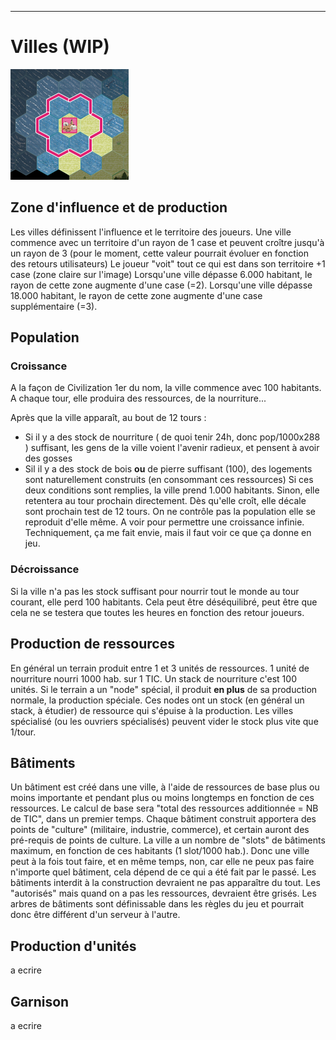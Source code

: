 ___
# Villes (WIP)
![Ville.png](media/Ville.png)
## Zone d'influence et de production
Les villes définissent l'influence et le territoire des joueurs. Une ville commence avec un territoire d'un rayon de 1 case et peuvent croître jusqu'à un rayon de 3 (pour le moment, cette valeur pourrait évoluer en fonction des retours utilisateurs)
Le joueur "voit" tout ce qui est dans son territoire +1 case (zone claire sur l'image)
Lorsqu'une ville dépasse 6.000 habitant, le rayon de cette zone augmente d'une case (=2).
Lorsqu'une ville dépasse 18.000 habitant, le rayon de cette zone augmente d'une case supplémentaire (=3).
## Population
### Croissance
A la façon de Civilization 1er du nom, la ville commence avec 100 habitants. A chaque tour, elle produira des ressources, de la nourriture...



Après que la ville apparaît, au bout de 12 tours :
 - Si il y a des stock de nourriture ( de quoi tenir 24h, donc pop/1000x288 ) suffisant, les gens de la ville voient l'avenir radieux, et pensent à avoir des gosses
 - Sil il y a des stock de bois **ou** de pierre suffisant (100), des logements sont naturellement construits (en consommant ces ressources)
Si ces deux conditions sont remplies, la ville prend 1.000 habitants. Sinon, elle retentera au tour prochain directement. Dès qu'elle croît, elle décale sont prochain test de 12 tours.
On ne contrôle pas la population elle se reproduit d'elle même.
A voir pour permettre une croissance infinie. Techniquement, ça me fait envie, mais il faut voir ce que ça donne en jeu.
### Décroissance
Si la ville n'a pas les stock suffisant pour nourrir tout le monde au tour courant, elle perd 100 habitants. Cela peut être déséquilibré, peut être que cela ne se testera que toutes les heures en fonction des retour joueurs.
## Production de ressources
En général un terrain produit entre 1 et 3 unités de ressources. 
1 unité de nourriture nourri 1000 hab. sur 1 TIC. Un stack de nourriture c'est 100 unités.
Si le terrain a un "node" spécial, il produit **en plus** de sa production normale, la production spéciale. Ces nodes ont un stock (en général un stack, à étudier) de ressource qui s'épuise à la production. Les villes spécialisé (ou les ouvriers spécialisés) peuvent vider le stock plus vite que 1/tour.
## Bâtiments
Un bâtiment est créé dans une ville, à l'aide de ressources de base plus ou moins importante et pendant plus ou moins longtemps en fonction de ces ressources. 
Le calcul de base sera "total des ressources additionnée = NB de TIC", dans un premier temps.
Chaque bâtiment construit apportera des points de "culture" (militaire, industrie, commerce), et certain auront des pré-requis de points de culture.
La ville a un nombre de "slots" de bâtiments maximum, en fonction de ces habitants (1 slot/1000 hab.).
Donc une ville peut à la fois tout faire, et en même temps, non, car elle ne peux pas faire n'importe quel bâtiment, cela dépend de ce qui a été fait par le passé.
Les bâtiments interdit à la construction devraient ne pas apparaître du tout. Les "autorisés" mais quand on a pas les ressources, devraient être grisés.
Les arbres de bâtiments sont définissable dans les règles du jeu et pourrait donc être différent d'un serveur à l'autre. 
## Production d'unités
a ecrire
## Garnison
a ecrire


